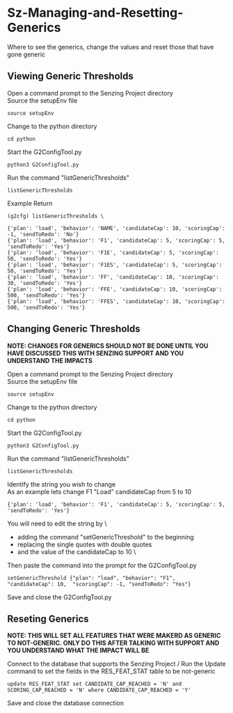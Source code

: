 # Sz-Managing-and-Resetting-Generics
Where to see the generics, change the values and reset those that have gone generic

## Viewing Generic Thresholds
Open a command prompt to the Senzing Project directory \
Source the setupEnv file

    source setupEnv

Change to the python directory

    cd python
    
Start the G2ConfigTool.py

    python3 G2ConfigTool.py

Run the command "listGenericThresholds"

    listGenericThresholds

Example Return

    (g2cfg) listGenericThresholds \

    {'plan': 'load', 'behavior': 'NAME', 'candidateCap': 10, 'scoringCap': -1, 'sendToRedo': 'No'}
    {'plan': 'load', 'behavior': 'F1', 'candidateCap': 5, 'scoringCap': 5, 'sendToRedo': 'Yes'}
    {'plan': 'load', 'behavior': 'F1E', 'candidateCap': 5, 'scoringCap': 50, 'sendToRedo': 'Yes'}
    {'plan': 'load', 'behavior': 'F1ES', 'candidateCap': 5, 'scoringCap': 50, 'sendToRedo': 'Yes'}
    {'plan': 'load', 'behavior': 'FF', 'candidateCap': 10, 'scoringCap': 30, 'sendToRedo': 'Yes'}
    {'plan': 'load', 'behavior': 'FFE', 'candidateCap': 10, 'scoringCap': 500, 'sendToRedo': 'Yes'}
    {'plan': 'load', 'behavior': 'FFES', 'candidateCap': 10, 'scoringCap': 500, 'sendToRedo': 'Yes'}

## Changing Generic Thresholds

**NOTE: CHANGES FOR GENERICS SHOULD NOT BE DONE UNTIL YOU HAVE DISCUSSED THIS WITH SENZING SUPPORT AND YOU UNDERSTAND THE IMPACTS**

Open a command prompt to the Senzing Project directory \
Source the setupEnv file

    source setupEnv

Change to the python directory

    cd python
    
Start the G2ConfigTool.py

    python3 G2ConfigTool.py

Run the command "listGenericThresholds"

    listGenericThresholds

Identify the string you wish to change \
As an example lets change F1 "Load" candidateCap from 5 to 10

    {'plan': 'load', 'behavior': 'F1', 'candidateCap': 5, 'scoringCap': 5, 'sendToRedo': 'Yes'}

You will need to edit the string by \
- adding the command "setGenericThreshold" to the beginning
- replacing the single quotes with double quotes
- and the value of the candidateCap to 10 \

Then paste the command into the prompt for the G2ConfigTool.py

    setGenericThreshold {"plan": "load", "behavior": "F1",   "candidateCap": 10,  "scoringCap": -1, "sendToRedo": "Yes"}


Save and close the G2ConfigTool.py

## Reseting Generics
**NOTE: THIS WILL SET ALL FEATURES THAT WERE MAKERD AS GENERIC TO NOT-GENERIC. ONLY DO THIS AFTER TALKING WITH SUPPORT AND YOU UNDERSTAND WHAT THE IMPACT WILL BE**

Connect to the database that supports the Senzing Project /
Run the Update command to set the fields in the RES_FEAT_STAT table to be not-generic
    
    update RES_FEAT_STAT set CANDIDATE_CAP_REACHED = 'N' and SCORING_CAP_REACHED = 'N' where CANDIDATE_CAP_REACHED = 'Y'

Save and close the database connection

